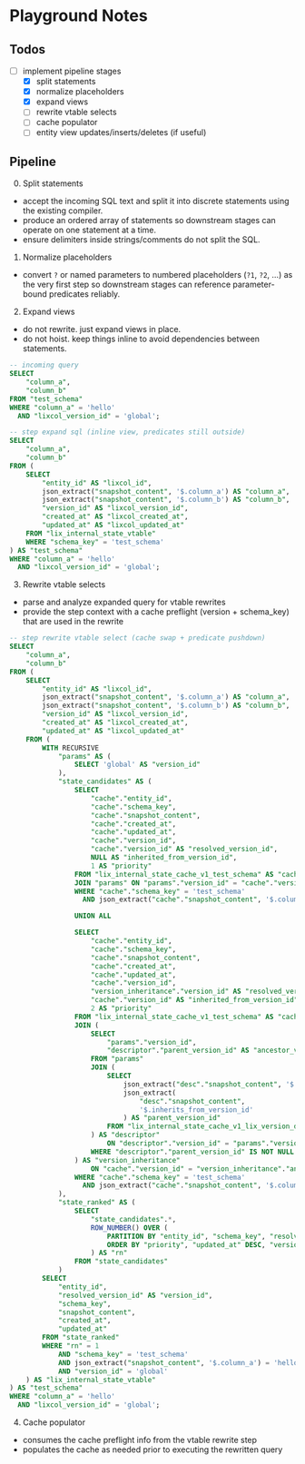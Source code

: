 # Playground Notes

## Todos

<!-- - [ ] real entity views creation upon insert of schema defintion -->
<!-- - [ ] make all tests pass without any preprocessor being active (vtable has to build query without relying on vtable itself again) -->
<!-- - [ ] implement with no preprocessor simulation to ensure preprocessor is just an optimization -->

- [ ] implement pipeline stages
  - [x] split statements
  - [x] normalize placeholders
  - [x] expand views
  - [ ] rewrite vtable selects
  - [ ] cache populator
  - [ ] entity view updates/inserts/deletes (if useful)

## Pipeline

0. Split statements

- accept the incoming SQL text and split it into discrete statements using the existing compiler.
- produce an ordered array of statements so downstream stages can operate on one statement at a time.
- ensure delimiters inside strings/comments do not split the SQL.

1. Normalize placeholders

- convert `?` or named parameters to numbered placeholders (`?1`, `?2`, …) as the very first step so downstream stages can reference parameter-bound predicates reliably.

2. Expand views

- do not rewrite. just expand views in place.
- do not hoist. keep things inline to avoid dependencies between statements.

```sql
-- incoming query
SELECT
    "column_a",
    "column_b"
FROM "test_schema"
WHERE "column_a" = 'hello'
  AND "lixcol_version_id" = 'global';

-- step expand sql (inline view, predicates still outside)
SELECT
    "column_a",
    "column_b"
FROM (
    SELECT
        "entity_id" AS "lixcol_id",
        json_extract("snapshot_content", '$.column_a') AS "column_a",
        json_extract("snapshot_content", '$.column_b') AS "column_b",
        "version_id" AS "lixcol_version_id",
        "created_at" AS "lixcol_created_at",
        "updated_at" AS "lixcol_updated_at"
    FROM "lix_internal_state_vtable"
    WHERE "schema_key" = 'test_schema'
) AS "test_schema"
WHERE "column_a" = 'hello'
  AND "lixcol_version_id" = 'global';
```

3. Rewrite vtable selects

- parse and analyze expanded query for vtable rewrites
- provide the step context with a cache preflight (version + schema_key) that are used in the rewrite

```sql
-- step rewrite vtable select (cache swap + predicate pushdown)
SELECT
    "column_a",
    "column_b"
FROM (
    SELECT
        "entity_id" AS "lixcol_id",
        json_extract("snapshot_content", '$.column_a') AS "column_a",
        json_extract("snapshot_content", '$.column_b') AS "column_b",
        "version_id" AS "lixcol_version_id",
        "created_at" AS "lixcol_created_at",
        "updated_at" AS "lixcol_updated_at"
    FROM (
        WITH RECURSIVE
            "params" AS (
                SELECT 'global' AS "version_id"
            ),
            "state_candidates" AS (
                SELECT
                    "cache"."entity_id",
                    "cache"."schema_key",
                    "cache"."snapshot_content",
                    "cache"."created_at",
                    "cache"."updated_at",
                    "cache"."version_id",
                    "cache"."version_id" AS "resolved_version_id",
                    NULL AS "inherited_from_version_id",
                    1 AS "priority"
                FROM "lix_internal_state_cache_v1_test_schema" AS "cache"
                JOIN "params" ON "params"."version_id" = "cache"."version_id"
                WHERE "cache"."schema_key" = 'test_schema'
                  AND json_extract("cache"."snapshot_content", '$.column_a') = 'hello'

                UNION ALL

                SELECT
                    "cache"."entity_id",
                    "cache"."schema_key",
                    "cache"."snapshot_content",
                    "cache"."created_at",
                    "cache"."updated_at",
                    "cache"."version_id",
                    "version_inheritance"."version_id" AS "resolved_version_id",
                    "cache"."version_id" AS "inherited_from_version_id",
                    2 AS "priority"
                FROM "lix_internal_state_cache_v1_test_schema" AS "cache"
                JOIN (
                    SELECT
                        "params"."version_id",
                        "descriptor"."parent_version_id" AS "ancestor_version_id"
                    FROM "params"
                    JOIN (
                        SELECT
                            json_extract("desc"."snapshot_content", '$.id') AS "version_id",
                            json_extract(
                                "desc"."snapshot_content",
                                '$.inherits_from_version_id'
                            ) AS "parent_version_id"
                        FROM "lix_internal_state_cache_v1_lix_version_descriptor" AS "desc"
                    ) AS "descriptor"
                        ON "descriptor"."version_id" = "params"."version_id"
                    WHERE "descriptor"."parent_version_id" IS NOT NULL
                ) AS "version_inheritance"
                    ON "cache"."version_id" = "version_inheritance"."ancestor_version_id"
                WHERE "cache"."schema_key" = 'test_schema'
                  AND json_extract("cache"."snapshot_content", '$.column_a') = 'hello'
            ),
            "state_ranked" AS (
                SELECT
                    "state_candidates".*,
                    ROW_NUMBER() OVER (
                        PARTITION BY "entity_id", "schema_key", "resolved_version_id"
                        ORDER BY "priority", "updated_at" DESC, "version_id"
                    ) AS "rn"
                FROM "state_candidates"
            )
        SELECT
            "entity_id",
            "resolved_version_id" AS "version_id",
            "schema_key",
            "snapshot_content",
            "created_at",
            "updated_at"
        FROM "state_ranked"
        WHERE "rn" = 1
            AND "schema_key" = 'test_schema'
            AND json_extract("snapshot_content", '$.column_a') = 'hello'
            AND "version_id" = 'global'
    ) AS "lix_internal_state_vtable"
) AS "test_schema"
WHERE "column_a" = 'hello'
  AND "lixcol_version_id" = 'global';
```

4. Cache populator

- consumes the cache preflight info from the vtable rewrite step
- populates the cache as needed prior to executing the rewritten query
